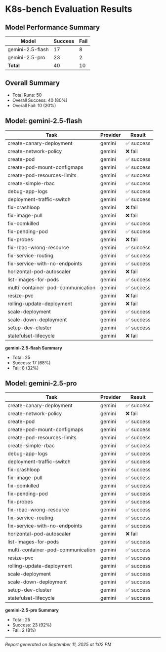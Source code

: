 # K8s-bench Evaluation Results

## Model Performance Summary

| Model | Success | Fail |
|-------|---------|------|
| gemini-2.5-flash | 17 | 8 |
| gemini-2.5-pro | 23 | 2 |
| **Total** | 40 | 10 |

## Overall Summary

- Total Runs: 50
- Overall Success: 40 (80%)
- Overall Fail: 10 (20%)

## Model: gemini-2.5-flash

| Task | Provider | Result |
|------|----------|--------|
| create-canary-deployment | gemini | ✅ success |
| create-network-policy | gemini | ❌ fail |
| create-pod | gemini | ✅ success |
| create-pod-mount-configmaps | gemini | ✅ success |
| create-pod-resources-limits | gemini | ✅ success |
| create-simple-rbac | gemini | ✅ success |
| debug-app-logs | gemini | ✅ success |
| deployment-traffic-switch | gemini | ✅ success |
| fix-crashloop | gemini | ❌ fail |
| fix-image-pull | gemini | ❌ fail |
| fix-oomkilled | gemini | ✅ success |
| fix-pending-pod | gemini | ✅ success |
| fix-probes | gemini | ❌ fail |
| fix-rbac-wrong-resource | gemini | ✅ success |
| fix-service-routing | gemini | ✅ success |
| fix-service-with-no-endpoints | gemini | ✅ success |
| horizontal-pod-autoscaler | gemini | ❌ fail |
| list-images-for-pods | gemini | ✅ success |
| multi-container-pod-communication | gemini | ✅ success |
| resize-pvc | gemini | ❌ fail |
| rolling-update-deployment | gemini | ❌ fail |
| scale-deployment | gemini | ✅ success |
| scale-down-deployment | gemini | ✅ success |
| setup-dev-cluster | gemini | ✅ success |
| statefulset-lifecycle | gemini | ❌ fail |

**gemini-2.5-flash Summary**

- Total: 25
- Success: 17 (68%)
- Fail: 8 (32%)

## Model: gemini-2.5-pro

| Task | Provider | Result |
|------|----------|--------|
| create-canary-deployment | gemini | ✅ success |
| create-network-policy | gemini | ❌ fail |
| create-pod | gemini | ✅ success |
| create-pod-mount-configmaps | gemini | ✅ success |
| create-pod-resources-limits | gemini | ✅ success |
| create-simple-rbac | gemini | ✅ success |
| debug-app-logs | gemini | ✅ success |
| deployment-traffic-switch | gemini | ✅ success |
| fix-crashloop | gemini | ✅ success |
| fix-image-pull | gemini | ✅ success |
| fix-oomkilled | gemini | ✅ success |
| fix-pending-pod | gemini | ✅ success |
| fix-probes | gemini | ✅ success |
| fix-rbac-wrong-resource | gemini | ✅ success |
| fix-service-routing | gemini | ✅ success |
| fix-service-with-no-endpoints | gemini | ✅ success |
| horizontal-pod-autoscaler | gemini | ❌ fail |
| list-images-for-pods | gemini | ✅ success |
| multi-container-pod-communication | gemini | ✅ success |
| resize-pvc | gemini | ✅ success |
| rolling-update-deployment | gemini | ✅ success |
| scale-deployment | gemini | ✅ success |
| scale-down-deployment | gemini | ✅ success |
| setup-dev-cluster | gemini | ✅ success |
| statefulset-lifecycle | gemini | ✅ success |

**gemini-2.5-pro Summary**

- Total: 25
- Success: 23 (92%)
- Fail: 2 (8%)

---

_Report generated on September 11, 2025 at 1:02 PM_
